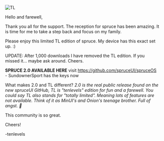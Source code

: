 ![TL](https://github.com/user-attachments/assets/04ad6988-a9d6-4712-bb61-83b35589f56a)

Hello and farewell,

Thank you all for the support. The reception for spruce has been amazing. It is time for me to take a step back and focus on my family.

Please enjoy this limited TL edition of spruce. My device has this exact set up. :)

UPDATE: After 1,000 downloads I have removed the TL edition. If you missed it... maybe ask around. Cheers.

**SPRUCE 2.0 AVAILABLE HERE**
visit https://github.com/spruceUI/spruceOS - SundownerSport has the keys now

What makes 2.0 and TL different?
_2.0 is the real public release found on the new spruceUI GitHub, TL is "tenlevels" edition for fun and a farewell. You could say TL also stands for "totally limited". Meaning lots of features are not available. Think of it as MinUI's and Onion's teenage brother.  Full of  angst.  🤣_ 

This community is so great.

Cheers!

-tenlevels
